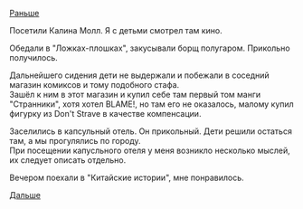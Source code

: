 [Раньше](2019.08.21.md)

Посетили Калина Молл. Я с детьми смотрел там кино.

Обедали в "Ложках-плошках", закусывали борщ полугаром. Прикольно получилось.

Дальнейшего сидения дети не выдержали и побежали в соседний магазин комиксов и тому подобного стафа.  
Зашёл к ним в этот магазин и купил себе там первый том манги "Странники", хотя хотел BLAME!, но там его не оказалось, малому купил фигурку из Don't Strave в качестве компенсации.

Заселились в капсульный отель. Он прикольный. Дети решили остаться там, а мы прогулялись по городу.  
При посещении капусльного отеля у меня возникло несколько мыслей, их следует описать отдельно.

Вечером поехали в "Китайские истории", мне понравилось.

[Дальше](2019.08.23.md)